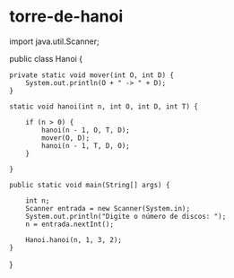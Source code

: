 # torre-de-hanoi

import java.util.Scanner;

public class Hanoi {

	private static void mover(int O, int D) {
		System.out.println(O + " -> " + D);
	}

	static void hanoi(int n, int O, int D, int T) {

		if (n > 0) {
			hanoi(n - 1, O, T, D);
			mover(O, D);
			hanoi(n - 1, T, D, O);
		}

	}

	public static void main(String[] args) {

		int n; 
		Scanner entrada = new Scanner(System.in);
		System.out.println("Digite o número de discos: ");
		n = entrada.nextInt();

		Hanoi.hanoi(n, 1, 3, 2);
	}
}
